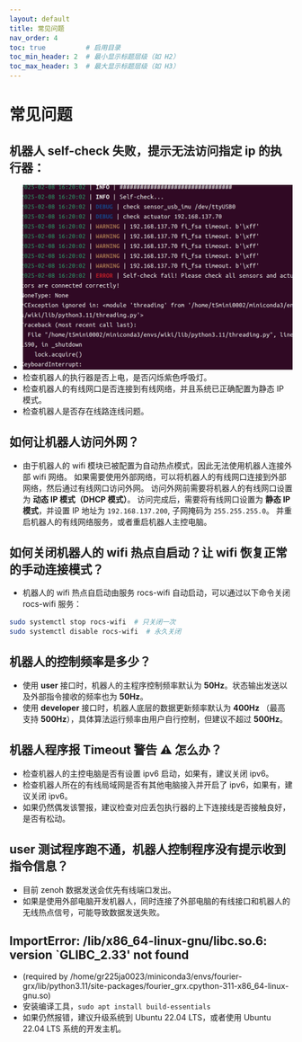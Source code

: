 ```yaml
---
layout: default
title: 常见问题
nav_order: 4
toc: true          # 启用目录
toc_min_header: 2  # 最小显示标题层级（如 H2）
toc_max_header: 3  # 最大显示标题层级（如 H3）
---
```


# 常见问题

## 机器人 self-check 失败，提示无法访问指定 ip 的执行器：

- ![self_check_error.png](/assets/images/self_check_error.png)
- 检查机器人的执行器是否上电，是否闪烁紫色呼吸灯。
- 检查机器人的有线网口是否连接到有线网络，并且系统已正确配置为静态 IP 模式。
- 检查机器人是否存在线路连线问题。

## 如何让机器人访问外网？

- 由于机器人的 wifi 模块已被配置为自动热点模式，因此无法使用机器人连接外部 wifi 网络。
  如果需要使用外部网络，可以将机器人的有线网口连接到外部网络，然后通过有线网口访问外网。
  访问外网前需要将机器人的有线网口设置为 **动态 IP 模式（DHCP 模式）**。
  访问完成后，需要将有线网口设置为 **静态 IP 模式**，并设置 IP 地址为 `192.168.137.200`, 子网掩码为 `255.255.255.0`。
  并重启机器人的有线网络服务，或者重启机器人主控电脑。

## 如何关闭机器人的 wifi 热点自启动？让 wifi 恢复正常的手动连接模式？

- 机器人的 wifi 热点自启动由服务 rocs-wifi 自动启动，可以通过以下命令关闭 rocs-wifi 服务：

```bash
sudo systemctl stop rocs-wifi  # 只关闭一次
sudo systemctl disable rocs-wifi  # 永久关闭
```

## 机器人的控制频率是多少？

- 使用 **user** 接口时，机器人的主程序控制频率默认为 **50Hz**。状态输出发送以及外部指令接收的频率也为 **50Hz**。
- 使用 **developer** 接口时，机器人底层的数据更新频率默认为 **400Hz** （最高支持 **500Hz**），具体算法运行频率由用户自行控制，但建议不超过
  **500Hz**。

## 机器人程序报 **Timeout** 警告 ⚠️ 怎么办？

- 检查机器人的主控电脑是否有设置 ipv6 启动，如果有，建议关闭 ipv6。
- 检查机器人所在的有线局域网是否有其他电脑接入并开启了 ipv6，如果有，建议关闭 ipv6。
- 如果仍然偶发该警报，建议检查对应丢包执行器的上下连接线是否接触良好，是否有松动。

## user 测试程序跑不通，机器人控制程序没有提示收到指令信息？

- 目前 zenoh 数据发送会优先有线端口发出。
- 如果是使用外部电脑开发机器人，同时连接了外部电脑的有线接口和机器人的无线热点信号，可能导致数据发送失败。

## ImportError: /lib/x86_64-linux-gnu/libc.so.6: version `GLIBC_2.33' not found

- (required by
  /home/gr225ja0023/miniconda3/envs/fourier-grx/lib/python3.11/site-packages/fourier_grx.cpython-311-x86_64-linux-gnu.so)
- 安装编译工具，`sudo apt install build-essentials`
- 如果仍然报错，建议升级系统到 Ubuntu 22.04 LTS，或者使用 Ubuntu 22.04 LTS 系统的开发主机。
